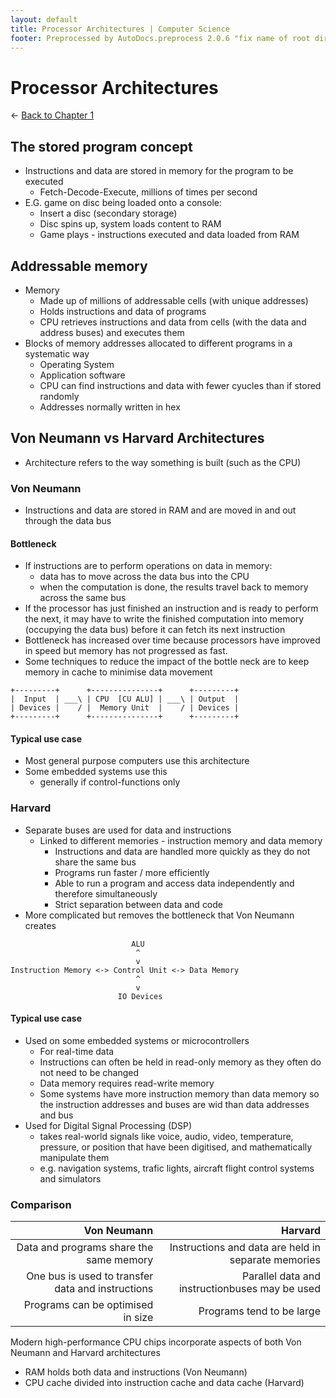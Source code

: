 ```yaml
---
layout: default
title: Processor Architectures | Computer Science
footer: Preprocessed by AutoDocs.preprocess 2.0.6 "fix name of root directory" ⓒ Starwort, 2020
---
```


# Processor Architectures

← [Back to Chapter 1](./index.html)

## The stored program concept

- Instructions and data are stored in memory for the program to be executed
  - Fetch-Decode-Execute, millions of times per second
- E.G. game on disc being loaded onto a console:
  - Insert a disc (secondary storage)
  - Disc spins up, system loads content to RAM
  - Game plays - instructions executed and data loaded from RAM

## Addressable memory

- Memory
  - Made up of millions of addressable cells (with unique addresses)
  - Holds instructions and data of programs
  - CPU retrieves instructions and data from cells (with the data and address buses) and executes them
- Blocks of memory addresses allocated to different programs in a systematic way
  - Operating System
  - Application software
  - CPU can find instructions and data with fewer cyucles than if stored randomly
  - Addresses normally written in hex

## Von Neumann vs Harvard Architectures

- Architecture refers to the way something is built (such as the CPU)

### Von Neumann

- Instructions and data are stored in RAM and are moved in and out through the data bus

#### Bottleneck

- If instructions are to perform operations on data in memory:
  - data has to move across the data bus into the CPU
  - when the computation is done, the results travel back to memory across the same bus
- If the processor has just finished an instruction and is ready to perform the next, it may have to write the finished computation into memory (occupying the data bus) before it can fetch its next instruction
- Bottleneck has increased over time because processors have improved in speed but memory has not progressed as fast.
- Some techniques to reduce the impact of the bottle neck are to keep memory in cache to minimise data movement

```text
+---------+      +---------------+      +---------+
|  Input  | ___\ | CPU  [CU ALU] | ___\ | Output  |
| Devices |    / |  Memory Unit  |    / | Devices |
+---------+      +---------------+      +---------+
```

#### Typical use case

- Most general purpose computers use this architecture
- Some embedded systems use this
  - generally if control-functions only

### Harvard

- Separate buses are used for data and instructions
  - Linked to different memories - instruction memory and data memory
    - Instructions and data are handled more quickly as they do not share the same bus
    - Programs run faster / more efficiently
    - Able to run a program and access data independently and therefore simultaneously
    - Strict separation between data and code
- More complicated but removes the bottleneck that Von Neumann creates

```text
                           ALU
                            ^
                            v
Instruction Memory <-> Control Unit <-> Data Memory
                            ^
                            v
                        IO Devices
```

#### Typical use case

- Used on some embedded systems or microcontrollers
  - For real-time data
  - Instructions can often be held in read-only memory as they often do not need to be changed
  - Data memory requires read-write memory
  - Some systems have more instruction memory than data memory so the instruction addresses and buses are wid than data addresses and bus
- Used for Digital Signal Processing (DSP)
  - takes real-world signals like voice, audio, video, temperature, pressure, or position that have been digitised, and mathematically manipulate them
  - e.g. navigation systems, trafic lights, aircraft flight control systems and simulators

### Comparison

Von Neumann | Harvard
---: | ---:
Data and programs share the same memory | Instructions and data are held in separate memories |
One bus is used to transfer data and instructions | Parallel data and instructionbuses may be used
Programs can be optimised in size | Programs tend to be large

Modern high-performance CPU chips incorporate aspects of both Von Neumann and Harvard architectures

- RAM holds both data and instructions (Von Neumann)
- CPU cache divided into instruction cache and data cache (Harvard)
